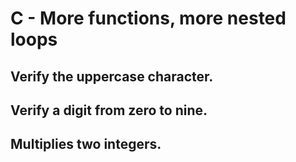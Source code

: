 # C - More functions, more nested loops
## Verify the uppercase character.
## Verify a digit from zero to nine.
## Multiplies two integers.
